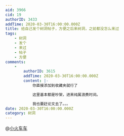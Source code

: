 ```yaml
---
aid: 3966
cid: 19
authorID: 3433
addTime: 2020-03-30T16:00:00.000Z
title: 给自己发个树洞帖子，方便之后来树洞，之前都没怎么来过
tags:
    - 树洞
    - 发个
    - 来过
    - 帖子
    - 方便
comments:
    -
        authorID: 3615
        addTime: 2020-03-30T16:00:00.000Z
        content: |-
            你直接添加到收藏夹就行了

            这里基本都是吵架，进来纯属浪费时间。

            我也要赶论文去了。。。
date: 2020-03-30T16:00:00.000Z
category: 树洞
---
```


@[小火车车](/member/%E5%B0%8F%E7%81%AB%E8%BD%A6%E8%BD%A6)
